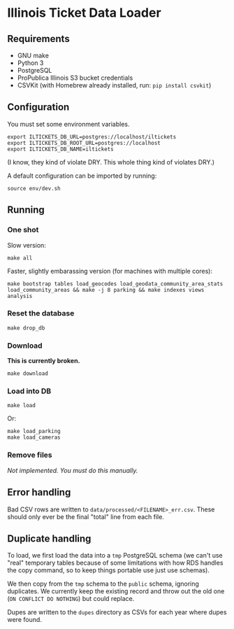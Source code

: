 # Illinois Ticket Data Loader

## Requirements

* GNU make
* Python 3
* PostgreSQL
* ProPublica Illinois S3 bucket credentials
* CSVKit (with Homebrew already installed, run: `pip install csvkit`)

## Configuration

You must set some environment variables.

```
export ILTICKETS_DB_URL=postgres://localhost/iltickets
export ILTICKETS_DB_ROOT_URL=postgres://localhost
export ILTICKETS_DB_NAME=iltickets
```

(I know, they kind of violate DRY. This whole thing kind of violates DRY.)

A default configuration can be imported by running:

```
source env/dev.sh
```

## Running

### One shot

Slow version:

```
make all
```

Faster, slightly embarassing version (for machines with multiple cores):

```
make bootstrap tables load_geocodes load_geodata_community_area_stats load_community_areas && make -j 8 parking && make indexes views analysis
```

### Reset the database

```
make drop_db
```

### Download

**This is currently broken.**

```
make download
```

### Load into DB

```
make load
```

Or:

```
make load_parking
make load_cameras
```

### Remove files

*Not implemented. You must do this manually.*

## Error handling

Bad CSV rows are written to `data/processed/<FILENAME>_err.csv`. These should only ever be the final "total" line from each file.

## Duplicate handling

To load, we first load the data into a `tmp` PostgreSQL schema (we can't use "real" temporary tables because of some limitations with how RDS handles the copy command, so to keep things portable use just use schemas).

We then copy from the `tmp` schema to the `public` schema, ignoring duplicates. We currently keep the existing record and throw out the old one (`ON CONFLICT DO NOTHING`) but could replace.

Dupes are written to the `dupes` directory as CSVs for each year where dupes were found.


